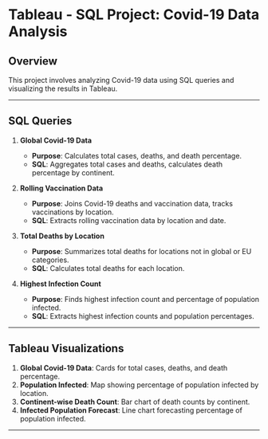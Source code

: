 # Tableau - SQL Project: Covid-19 Data Analysis

## Overview
This project involves analyzing Covid-19 data using SQL queries and visualizing the results in Tableau.

---

## SQL Queries

1. **Global Covid-19 Data**  
   - **Purpose**: Calculates total cases, deaths, and death percentage.
   - **SQL**: Aggregates total cases and deaths, calculates death percentage by continent.
   
2. **Rolling Vaccination Data**  
   - **Purpose**: Joins Covid-19 deaths and vaccination data, tracks vaccinations by location.
   - **SQL**: Extracts rolling vaccination data by location and date.

3. **Total Deaths by Location**  
   - **Purpose**: Summarizes total deaths for locations not in global or EU categories.
   - **SQL**: Calculates total deaths for each location.

4. **Highest Infection Count**  
   - **Purpose**: Finds highest infection count and percentage of population infected.
   - **SQL**: Extracts highest infection counts and population percentages.

---

## Tableau Visualizations

1. **Global Covid-19 Data**: Cards for total cases, deaths, and death percentage.
2. **Population Infected**: Map showing percentage of population infected by location.
3. **Continent-wise Death Count**: Bar chart of death counts by continent.
4. **Infected Population Forecast**: Line chart forecasting percentage of population infected.

---

